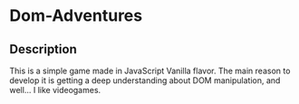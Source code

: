 # Dom-Adventures

## Description

This is a simple game made in JavaScript Vanilla flavor. The main reason to develop it is getting a deep understanding about DOM manipulation, and well... I like videogames.
